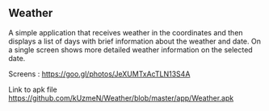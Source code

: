 ## Weather

A simple application that receives weather in the coordinates and then 
displays a list of days with brief information about the weather and date. 
On a single screen shows more detailed weather information on the selected date.

Screens : <https://goo.gl/photos/JeXUMTxAcTLN13S4A>

Link to apk file <https://github.com/kUzmeN/Weather/blob/master/app/Weather.apk>

